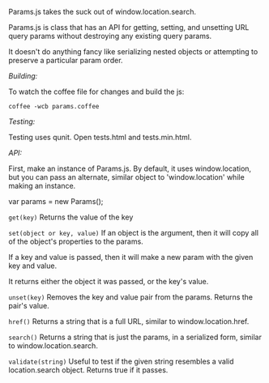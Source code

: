 Params.js takes the suck out of window.location.search.

Params.js is class that has an API for getting, setting, and unsetting URL query params
without destroying any existing query params.

It doesn't do anything fancy like serializing nested objects or attempting to
preserve a particular param order.

*Building:*

To watch the coffee file for changes and build the js:

`coffee -wcb params.coffee`

*Testing:*

Testing uses qunit. Open tests.html and tests.min.html.

*API:*

First, make an instance of Params.js. By default, it uses window.location, but
you can pass an alternate, similar object to 'window.location' while making an
instance.

var params = new Params();

`get(key)`
  Returns the value of the key

`set(object or key, value)`
  If an object is the argument, then it will copy all of the object's
  properties to the params.

  If a key and value is passed, then it will make a new param with the given
  key and value.

  It returns either the object it was passed, or the key's value.

`unset(key)`
  Removes the key and value pair from the params.
  Returns the pair's value.

`href()`
  Returns a string that is a full URL, similar to window.location.href.

`search()`
  Returns a string that is just the params, in a serialized form, similar to
  window.location.search.

`validate(string)`
  Useful to test if the given string resembles a valid location.search object.
  Returns true if it passes.
